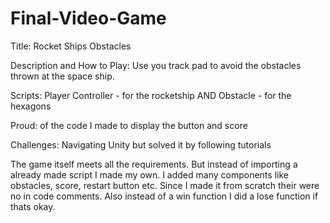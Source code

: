 # Final-Video-Game
Title: Rocket Ships Obstacles

Description and How to Play: Use you track pad to avoid the obstacles thrown at the space ship. 

Scripts: Player Controller - for the rocketship  AND  Obstacle - for the hexagons

Proud: of the code I made to display the button and score

Challenges: Navigating Unity but solved it by following tutorials

The game itself meets all the requirements. But instead of importing a already made script I made my own. I added many components like obstacles, score, restart button etc. Since I made it from scratch their were no in code comments. Also instead of a win function I did a lose function if thats okay.
